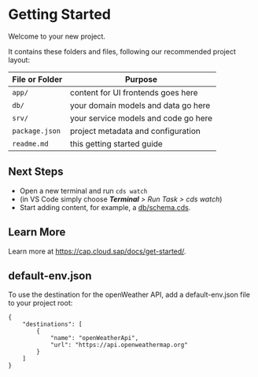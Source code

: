 # Getting Started

Welcome to your new project.

It contains these folders and files, following our recommended project layout:

File or Folder | Purpose
---------|----------
`app/` | content for UI frontends goes here
`db/` | your domain models and data go here
`srv/` | your service models and code go here
`package.json` | project metadata and configuration
`readme.md` | this getting started guide


## Next Steps

- Open a new terminal and run `cds watch` 
- (in VS Code simply choose _**Terminal** > Run Task > cds watch_)
- Start adding content, for example, a [db/schema.cds](db/schema.cds).


## Learn More

Learn more at https://cap.cloud.sap/docs/get-started/.

## default-env.json

To use the destination for the openWeather API, add a default-env.json file to your project root:

```
{
    "destinations": [
        {
            "name": "openWeatherApi",
            "url": "https://api.openweathermap.org"
        }
    ]
}
```

